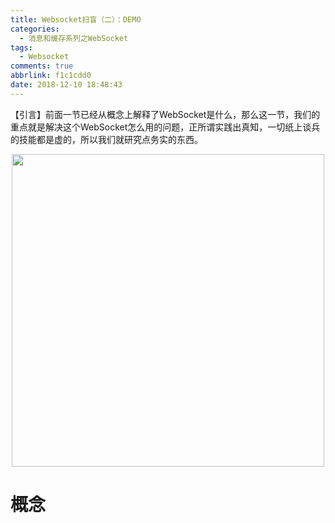 ```yaml
---
title: Websocket扫盲（二）：DEMO
categories:
  - 消息和缓存系列之WebSocket
tags:
  - Websocket
comments: true
abbrlink: f1c1cdd0
date: 2018-12-10 18:48:43
---
```

【引言】前面一节已经从概念上解释了WebSocket是什么，那么这一节，我们的重点就是解决这个WebSocket怎么用的问题，正所谓实践出真知，一切纸上谈兵的技能都是虚的，所以我们就研究点务实的东西。
<div align=center><img src="http://pm4hdun71.bkt.clouddn.com/img/public/000017.jpg" width="500"/></div>
<!-- more -->

# 概念